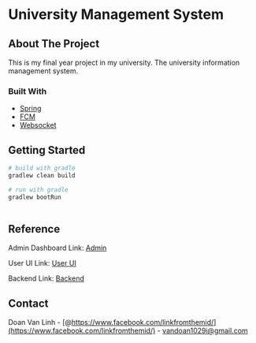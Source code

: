 # University Management System

## About The Project

This is my final year project in my university. The university information management system. 

### Built With
 
* [Spring](https://spring.io/)
* [FCM](https://firebase.google.com/docs/cloud-messaging/)
* [Websocket](https:) 

<!-- GETTING STARTED -->
## Getting Started


``` bash
# build with gradle
gradlew clean build

# run with gradle
gradlew bootRun
 
```  

<!-- REFERENCE  -->
## Reference
Admin Dashboard Link: [Admin](https://github.com/lingdev1998/ums-admin-side)

User UI Link: [User UI](https://github.com/lingdev1998/ums-client-side)

Backend Link: [Backend](https://github.com/lingdev1998/crm-springboot-j2ee)


<!-- CONTACT -->
## Contact
Doan Van Linh - [@https://www.facebook.com/linkfromthemid/](https://www.facebook.com/linkfromthemid/) - vandoan1029i@gmail.com

 



